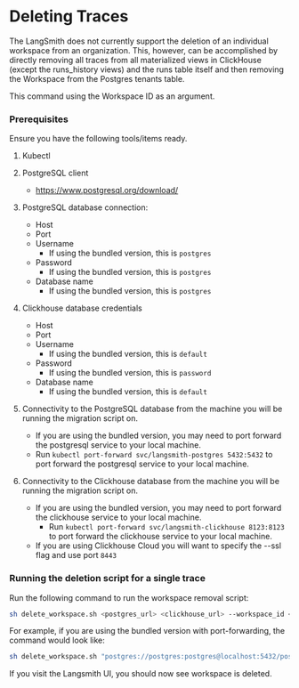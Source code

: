 # Deleting Traces

The LangSmith does not currently support the deletion of an individual workspace from an organization.  This, however, can be accomplished by directly removing all traces from all materialized views in ClickHouse (except the runs_history views) and the runs table itself and then removing the Workspace from the Postgres tenants table.

This command using the Workspace ID as an argument.

### Prerequisites

Ensure you have the following tools/items ready.

1. Kubectl 

2. PostgreSQL client
    - https://www.postgresql.org/download/

3. PostgreSQL database connection:
    - Host
    - Port
    - Username
      - If using the bundled version, this is `postgres`
    - Password
      - If using the bundled version, this is `postgres`
    - Database name
      - If using the bundled version, this is `postgres`

4. Clickhouse database credentials
   - Host
   - Port
   - Username
     - If using the bundled version, this is `default`
   - Password
     - If using the bundled version, this is `password`
   - Database name
     - If using the bundled version, this is `default`
    
5. Connectivity to the PostgreSQL database from the machine you will be running the migration script on.
   - If you are using the bundled version, you may need to port forward the postgresql service to your local machine.
   - Run `kubectl port-forward svc/langsmith-postgres 5432:5432` to port forward the postgresql service to your local machine.

6. Connectivity to the Clickhouse database from the machine you will be running the migration script on.
   - If you are using the bundled version, you may need to port forward the clickhouse service to your local machine.
     - Run `kubectl port-forward svc/langsmith-clickhouse 8123:8123` to port forward the clickhouse service to your local machine.
   - If you are using Clickhouse Cloud you will want to specify the --ssl flag and use port `8443`

### Running the deletion script for a single trace

Run the following command to run the workspace removal script:

```bash
sh delete_workspace.sh <postgres_url> <clickhouse_url> --workspace_id <workspace_id> 
```

For example, if you are using the bundled version with port-forwarding, the command would look like:

```bash
sh delete_workspace.sh "postgres://postgres:postgres@localhost:5432/postgres" "clickhouse://default:password@localhost:8123/default" --workspace_id 4ec70ec7-0808-416a-b836-7100aeec934b
```

If you visit the Langsmith UI, you should now see workspace is deleted.

